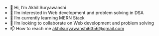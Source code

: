 - 👋 Hi, I’m Akhil Suryawanshi
- 👀 I’m interested in Web development and problem solving in DSA 
- 🌱 I’m currently learning MERN Stack 
- 💞️ I’m looking to collaborate on Web development and problem solving
- 📫 How to reach me akhilsuryawanshi6356@gmail.com

<!---
Akhil-1009/Akhil-1009 is a ✨ special ✨ repository because its `README.md` (this file) appears on your GitHub profile.
You can click the Preview link to take a look at your changes.
--->
